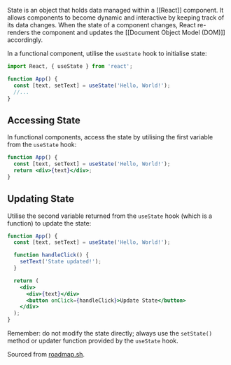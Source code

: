 State is an object that holds data managed within a [[React]] component. It allows components to become dynamic and interactive by keeping track of its data changes. When the state of a component changes, React re-renders the component and updates the [[Document Object Model (DOM)]] accordingly.

In a functional component, utilise the `useState` hook to initialise state:

```jsx
import React, { useState } from 'react';

function App() {
  const [text, setText] = useState('Hello, World!');
  //...
}
```

## Accessing State

In functional components, access the state by utilising the first variable from the `useState` hook:

```jsx
function App() {
  const [text, setText] = useState('Hello, World!');
  return <div>{text}</div>;
}
```

## Updating State

Utilise the second variable returned from the `useState` hook (which is a function) to update the state:

```jsx
function App() {
  const [text, setText] = useState('Hello, World!');

  function handleClick() {
    setText('State updated!');
  }

  return (
    <div>
      <div>{text}</div>
      <button onClick={handleClick}>Update State</button>
    </div>
  );
}
```

Remember: do not modify the state directly; always use the `setState()` method or updater function provided by the `useState` hook.

Sourced from [roadmap.sh](roadmap.sh).